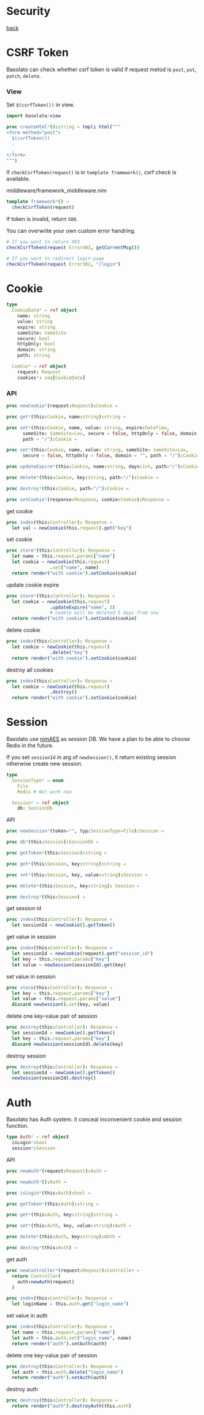 Security
===
[back](../README.md)

# CSRF Token
Basolato can check whether csrf token is valid if request metod is `post`, `put`, `patch`, `delete`.

### View
Set `$(csrfToken())` in view.
```nim
import basolato/view

proc createHtml*():string = tmpli html("""
<form method="post">
  $(csrfToken())
  .
  .
</form>
""")
```

If `checkCsrfToken(request)` is in `template framework()`, csrf check is available.

middleware/framework_middleware.nim
```nim
template framework*() =
  checkCsrfToken(request)
```
If token is invalid, return `500`.

You can overwrite your own custom error handring.
```nim
# If you want to return 403
checkCsrfToken(request Error403, getCurrentMsg())

# If you want to redirect login page
checkCsrfToken(request Error302, "/login")
```

# Cookie

```nim
type
  CookieData* = ref object
    name: string
    value: string
    expire: string
    sameSite: SameSite
    secure: bool
    httpOnly: bool
    domain: string
    path: string

  Cookie* = ref object
    request: Request
    cookies*: seq[CookieData]
```

### API
```nim
proc newCookie*(request:Request):Cookie =

proc get*(this:Cookie, name:string):string =

proc set*(this:Cookie, name, value: string, expire:DateTime,
      sameSite: SameSite=Lax, secure = false, httpOnly = false, domain = "",
      path = "/"):Cookie =

proc set*(this:Cookie, name, value: string, sameSite: SameSite=Lax,
      secure = false, httpOnly = false, domain = "", path = "/"):Cookie =

proc updateExpire*(this:Cookie, name:string, days:int, path="/"):Cookie =

proc delete*(this:Cookie, key:string, path="/"):Cookie =

proc destroy*(this:Cookie, path="/"):Cookie =

proc setCookie*(response:Response, cookie:Cookie):Response =
```

get cookie
```nim
proc index(this:Controller): Response =
  let val = newCookie(this.request).get("key")
```

set cookie
```nim
proc store*(this:Controller): Response =
  let name = this.request.params["name"]
  let cookie = newCookie(this.request)
                .set("name", name)
  return render("with cookie").setCookie(cookie)
```

update cookie expire
```nim
proc store*(this:Controller): Response =
  let cookie = newCookie(this.request)
                .updateExpire("name", 5)
                # cookie will be deleted 5 days from now
  return render("with cookie").setCookie(cookie)
```

delete cookie
```nim
proc index(this:Controller): Response =
  let cookie = newCookie(this.request)
                .delete("key")
  return render("with cookie").setCookie(cookie)
```

destroy all cookies
```nim
proc index(this:Controller): Response =
  let cookie = newCookie(this.request)
                .destroy()
  return render("with cookie").setCookie(cookie)
```


# Session
Basolato use [nimAES](https://github.com/jangko/nimAES) as session DB. We have a plan to be able to choose Redis in the future.

If you set `sessionId` in arg of `newSession()`, it return existing session otherwise create new session.

```nim
type 
  SessionType* = enum
    File
    Redis # Not work now

  Session* = ref object
    db: SessionDb
```

API
```nim
proc newSession*(token="", typ:SessionType=File):Session =

proc db*(this:Session):SessionDb =

proc getToken*(this:Session):string =

proc get*(this:Session, key:string):string =

proc set*(this:Session, key, value:string):Session =

proc delete*(this:Session, key:string): Session =

proc destroy*(this:Session) =
```

get session id
```nim
proc index(this:Controller): Response =
  let sessionId = newCookie().getToken()
```

get value in session
```nim
proc index(this:Controller): Response =
  let sessionId = newCookie(request).get("session_id")
  let key = this.request.params["key"]
  let value = newSession(sessionId).get(key)
```

set value in session
```nim
proc store(this:Controller): Response =
  let key = this.request.params["key"]
  let value = this.request.params["value"]
  discard newSession().set(key, value)
```

delete one key-value pair of session
```nim
proc destroy(this:Controller): Response =
  let sessionId = newCookie().getToken()
  let key = this.request.params["key"]
  discard newSession(sessionId).delete(key)
```

destroy session
```nim
proc destroy(this:Controller): Response =
  let sessionId = newCookie().getToken()
  newSession(sessionId).destroy()
```


# Auth
Basolato has Auth system. it conceal inconvenient cookie and session function.

```nim
type Auth* = ref object
  isLogin*:bool
  session*:Session
```

API
```nim
proc newAuth*(request:Request):Auth =

proc newAuth*():Auth =

proc isLogin*(this:Auth):bool =

proc getToken*(this:Auth):string =

proc get*(this:Auth, key:string):string =

proc set*(this:Auth, key, value:string):Auth =

proc delete*(this:Auth, key:string):AUth =

proc destroy*(this:Auth) =
```

get auth
```nim
proc newController*(request:Request):Controller =
  return Controller(
    auth:newAuth(request)
  )

proc index(this:Controller): Response =
  let loginName = this.auth.get("login_name")
```

set value in auth
```nim
proc index(this:Controller): Response =
  let name = this.request.params["name"]
  let auth = this.auth.set("login_name", name)
  return render("auth").setAuth(auth)
```

delete one key-value pair of session
```nim
proc destroy(this:Controller): Response =
  let auth = this.auth.delete("login_name")
  return render("auth").setAuth(auth)
```

destroy auth
```nim
proc destroy(this:Controller): Response =
  return render("auth").destroyAuth(this.auth)
```

